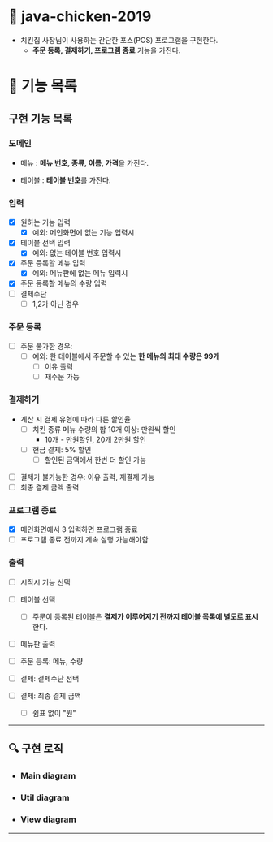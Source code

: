 # 🚀 java-chicken-2019

- 치킨집 사장님이 사용하는 간단한 포스(POS) 프로그램을 구현한다.
    - **주문 등록, 결제하기, 프로그램 종료** 기능을 가진다.

# 📖 기능 목록

## 구현 기능 목록

### 도메인

- 메뉴 : **메뉴 번호, 종류, 이름, 가격**을 가진다.

- 테이블 : **테이블 번호**를 가진다.

### 입력

- [x] 원하는 기능 입력
    - [x] 예외: 메인화면에 없는 기능 입력시
- [x] 테이블 선택 입력
    - [x] 예외: 없는 테이블 번호 입력시
- [x] 주문 등록할 메뉴 입력
    - [x] 예외: 메뉴판에 없는 메뉴 입력시
- [x] 주문 등록할 메뉴의 수량 입력
- [ ] 결제수단
    - [ ] 1,2가 아닌 경우

### 주문 등록

- [ ] 주문 불가한 경우:
    - [ ] 예외: 한 테이블에서 주문할 수 있는 **한 메뉴의 최대 수량은 99개**
        - [ ] 이유 출력
        - [ ] 재주문 가능

### 결제하기

- 계산 시 결제 유형에 따라 다른 할인율
    - [ ] 치킨 종류 메뉴 수량의 합 10개 이상: 만원씩 할인
        - 10개 - 만원할인, 20개 2만원 할인
    - [ ] 현금 결제: 5% 할인
        - [ ] 할인된 금액에서 한번 더 할인 가능
- [ ] 결제가 불가능한 경우: 이유 출력, 재결제 가능
- [ ] 최종 결제 금액 출력

### 프로그램 종료

- [x] 메인화면에서 3 입력하면 프로그램 종료
- [ ] 프로그램 종료 전까지 계속 실행 가능해야함

### 출력

- [ ] 시작시 기능 선택

- [ ] 테이블 선택
  - [ ] 주문이 등록된 테이블은 **결제가 이루어지기 전까지 테이블 목록에 별도로 표시**한다.

- [ ] 메뉴판 출력

- [ ] 주문 등록: 메뉴, 수량

- [ ] 결제: 결제수단 선택

- [ ] 결제: 최종 결제 금액
    - [ ] 쉼표 없이 "원"

---

## 🔍 구현 로직

- ### Main diagram


- ### Util diagram


- ### View diagram

---
